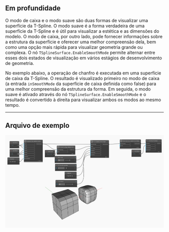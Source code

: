 <!--- Autodesk.DesignScript.Geometry.TSpline.TSplineSurface.EnableSmoothMode --->
<!--- NN2ZH7ONXE6AF3LL2XG7BSXNABGZRF4KYTGXDYF24O5PLZ2GWW4Q --->
## Em profundidade
O modo de caixa e o modo suave são duas formas de visualizar uma superfície da T-Spline. O modo suave é a forma verdadeira de uma superfície da T-Spline e é útil para visualizar a estética e as dimensões do modelo. O modo de caixa, por outro lado, pode fornecer informações sobre a estrutura da superfície e oferecer uma melhor compreensão dela, bem como uma opção mais rápida para visualizar geometria grande ou complexa. O nó `TSplineSurface.EnableSmoothMode` permite alternar entre esses dois estados de visualização em vários estágios de desenvolvimento de geometria.

No exemplo abaixo, a operação de chanfro é executada em uma superfície de caixa da T-Spline. O resultado é visualizado primeiro no modo de caixa (a entrada `inSmoothMode` da superfície de caixa definida como false) para uma melhor compreensão da estrutura da forma. Em seguida, o modo suave é ativado através do nó `TSplineSurface.EnableSmoothMode` e o resultado é convertido à direita para visualizar ambos os modos ao mesmo tempo.
___
## Arquivo de exemplo

![TSplineSurface.EnableSmoothMode](./NN2ZH7ONXE6AF3LL2XG7BSXNABGZRF4KYTGXDYF24O5PLZ2GWW4Q_img.jpg)
